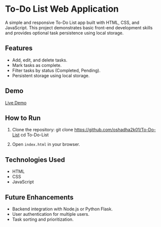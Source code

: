 # To-Do List Web Application

A simple and responsive To-Do List app built with HTML, CSS, and JavaScript. This project demonstrates basic front-end development skills and provides optional task persistence using local storage.

## Features
- Add, edit, and delete tasks.
- Mark tasks as complete.
- Filter tasks by status (Completed, Pending).
- Persistent storage using local storage.

## Demo
[Live Demo](#) <!-- Add GitHub Pages link here if deployed -->

## How to Run
1. Clone the repository:
git clone https://github.com/oshadha2k01/To-Do-List cd To-Do-List

2. Open `index.html` in your browser.

## Technologies Used
- HTML
- CSS
- JavaScript

## Future Enhancements
- Backend integration with Node.js or Python Flask.
- User authentication for multiple users.
- Task sorting and prioritization.

